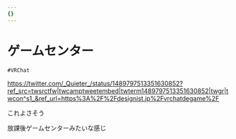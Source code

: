 ```yaml
---
{}
---
```

# ゲームセンター

`#VRChat`

https://twitter.com/_Quieter_/status/1489797513351630852?ref_src=twsrctfw|twcamptweetembed|twterm1489797513351630852|twgr|twcon^s1_&ref_url=https%3A%2F%2Fdesignist.jp%2Fvrchatdegame%2F

これよさそう

放課後ゲームセンターみたいな感じ
